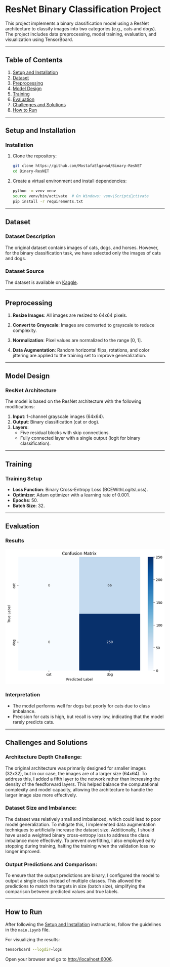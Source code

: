 
# **ResNet Binary Classification Project**

This project implements a binary classification model using a ResNet architecture to classify images into two categories (e.g., cats and dogs). The project includes data preprocessing, model training, evaluation, and visualization using TensorBoard.

---

## **Table of Contents**
1. [Setup and Installation](#setup-and-installation)
2. [Dataset](#dataset)
3. [Preprocessing](#preprocessing)
4. [Model Design](#model-design)
5. [Training](#training)
6. [Evaluation](#evaluation)
7. [Challenges and Solutions](#challenges-and-solutions)
8. [How to Run](#how-to-run)

---

## **Setup and Installation** <a name="setup-and-installation"></a>
### **Installation**
1. Clone the repository:
   ```bash
   git clone https://github.com/MostafaElgawad/Binary-ResNET
   cd Binary-ResNET
   ```

2. Create a virtual environment and install dependencies:
    ```bash
    python -m venv venv
    source venv/bin/activate  # On Windows: venv\Scriptsctivate
    pip install -r requirements.txt
    ```

---

## **Dataset** <a name="dataset"></a>
### **Dataset Description**
The original dataset contains images of cats, dogs, and horses. However, for the binary classification task, we have selected only the images of cats and dogs.

### **Dataset Source**
The dataset is available on [Kaggle](https://www.kaggle.com/datasets/arifmia/animal/data).

---

## **Preprocessing** <a name="preprocessing"></a>
1. **Resize Images**: All images are resized to 64x64 pixels.

2. **Convert to Grayscale**: Images are converted to grayscale to reduce complexity.

3. **Normalization**: Pixel values are normalized to the range [0, 1].

4. **Data Augmentation**: Random horizontal flips, rotations, and color jittering are applied to the training set to improve generalization.

---

## **Model Design** <a name="model-design"></a>
### **ResNet Architecture**
The model is based on the ResNet architecture with the following modifications:
    
1. **Input**: 1-channel grayscale images (64x64).
2. **Output**: Binary classification (cat or dog).
3. **Layers**:
    * Five residual blocks with skip connections.
    * Fully connected layer with a single output (logit for binary classification).
    
---

## **Training** <a name="training"></a>
### **Training Setup**
* **Loss Function**: Binary Cross-Entropy Loss (BCEWithLogitsLoss).
* **Optimizer**: Adam optimizer with a learning rate of 0.001.
* **Epochs**: 50.
* **Batch Size**: 32.

---

## **Evaluation** <a name="evaluation"></a>
### **Results**
![Confusion-matrix](confusion%20matrix.png)
### **Interpretation**
* The model performs well for dogs but poorly for cats due to class imbalance.
* Precision for cats is high, but recall is very low, indicating that the model rarely predicts cats.

---

## **Challenges and Solutions** <a name="challenges-and-solutions"></a>
### **Architecture Depth Challenge**:
The original architecture was primarily designed for smaller images (32x32), but in our case, the images are of a larger size (64x64). To address this, I added a fifth layer to the network rather than increasing the density of the feedforward layers. This helped balance the computational complexity and model capacity, allowing the architecture to handle the larger image size more effectively.
    
### **Dataset Size and Imbalance**:
The dataset was relatively small and imbalanced, which could lead to poor model generalization. To mitigate this, I implemented data augmentation techniques to artificially increase the dataset size. Additionally, I should have used a weighted binary cross-entropy loss to address the class imbalance more effectively. To prevent overfitting, I also employed early stopping during training, halting the training when the validation loss no longer improved.

### **Output Predictions and Comparison**:
To ensure that the output predictions are binary, I configured the model to output a single class instead of multiple classes. This allowed the predictions to match the targets in size (batch size), simplifying the comparison between predicted values and true labels.

---

## **How to Run**
After following the [Setup and Installation](#setup-and-installation) instructions, follow the guidelines in the `main.ipynb` file.

For visualizing the results:
   ```bash
   tensorboard --logdir=logs
   ```
Open your browser and go to [http://localhost:6006](http://localhost:6006).
